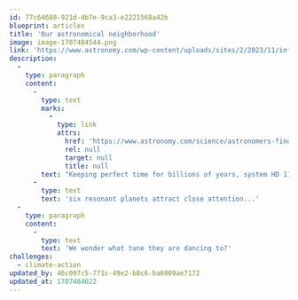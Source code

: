 ```yaml
---
id: 77c64688-921d-4b7e-9ca3-e2221568a42b
blueprint: articles
title: 'Our astronomical neighborhood'
image: image-1707484544.png
link: 'https://www.astronomy.com/wp-content/uploads/sites/2/2023/11/infographic-HD110067.png?w=620&resize=620%2C349'
description:
  -
    type: paragraph
    content:
      -
        type: text
        marks:
          -
            type: link
            attrs:
              href: 'https://www.astronomy.com/science/astronomers-find-six-planets-orbiting-in-resonance/'
              rel: null
              target: null
              title: null
        text: "Keeping perfect time for billions of years, system HD 110067's "
      -
        type: text
        text: 'six resonant planets attract close attention...'
  -
    type: paragraph
    content:
      -
        type: text
        text: 'We wonder what tune they are dancing to?'
challenges:
  - climate-action
updated_by: 46c097c5-771c-49e2-b8c6-ba6009ae7172
updated_at: 1707484622
---
```

